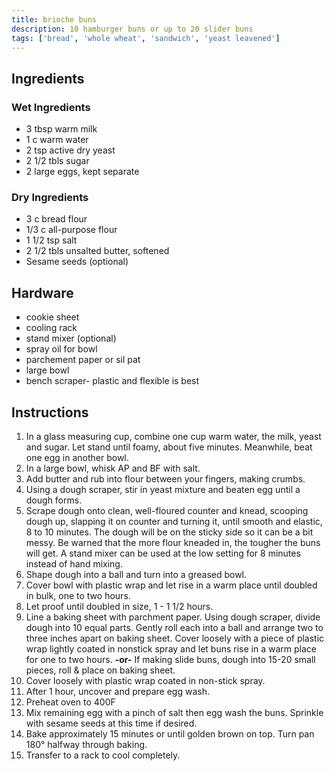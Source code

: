 ```yaml
---
title: brioche buns
description: 10 hamburger buns or up to 20 slider buns
tags: ['bread', 'whole wheat', 'sandwich', 'yeast leavened']
---
```


## Ingredients

### Wet Ingredients

- 3 tbsp warm milk
- 1 c warm water
- 2 tsp active dry yeast
- 2 1/2 tbls sugar
- 2 large eggs, kept separate

### Dry Ingredients

- 3 c bread flour
- 1/3 c all-purpose flour
- 1 1/2 tsp salt
- 2 1/2 tbls unsalted butter, softened
- Sesame seeds (optional)

## Hardware

- cookie sheet
- cooling rack
- stand mixer (optional)
- spray oil for bowl
- parchement paper or sil pat
- large bowl
- bench scraper- plastic and flexible is best

## Instructions

1. In a glass measuring cup, combine one cup warm water, the milk, yeast and sugar. Let stand until foamy, about five minutes. Meanwhile, beat one egg in another bowl.
1. In a large bowl, whisk AP and BF with salt.
1. Add butter and rub into flour between your fingers, making crumbs.
1. Using a dough scraper, stir in yeast mixture and beaten egg until a dough forms.
1. Scrape dough onto clean, well-floured counter and knead, scooping dough up, slapping it on counter and turning it, until smooth and elastic, 8 to 10 minutes. The dough will be on the sticky side so it can be a bit messy. Be warned that the more flour kneaded in, the tougher the buns will get. A stand mixer can be used at the low setting for 8 minutes instead of hand mixing.
1. Shape dough into a ball and turn into a greased bowl.
1. Cover bowl with plastic wrap and let rise in a warm place until doubled in bulk, one to two hours.
1. Let proof until doubled in size, 1 - 1 1/2 hours.
1. Line a baking sheet with parchment paper. Using dough scraper, divide dough into 10 equal parts. Gently roll each into a ball and arrange two to three inches apart on baking sheet. Cover loosely with a piece of plastic wrap lightly coated in nonstick spray and let buns rise in a warm place for one to two hours. **-or-** If making slide buns, dough into 15-20 small pieces, roll & place on baking sheet.
1. Cover loosely with plastic wrap coated in non-stick spray.
1. After 1 hour, uncover and prepare egg wash.
1. Preheat oven to 400F
1. Mix remaining egg with a pinch of salt then egg wash the buns. Sprinkle with sesame seeds at this time if desired.
1. Bake approximately 15 minutes or until golden brown on top. Turn pan 180° halfway through baking.
1. Transfer to a rack to cool completely.
